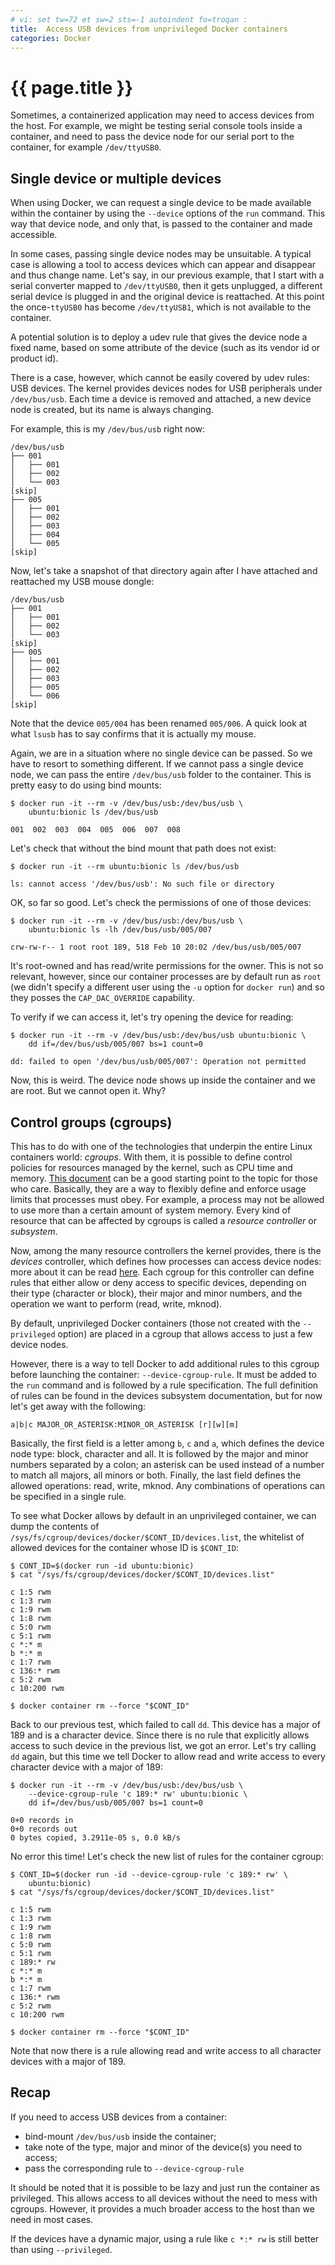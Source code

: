 ```yaml
---
# vi: set tw=72 et sw=2 sts=-1 autoindent fo=troqan :
title:  Access USB devices from unprivileged Docker containers
categories: Docker
---
```

# {{ page.title }}

Sometimes, a containerized application may need to access devices from
the host. For example, we might be testing serial console tools inside a
container, and need to pass the device node for our serial port to the
container, for example `/dev/ttyUSB0`.

## Single device or multiple devices

When using Docker, we can request a single device to be made available
within the container by using the `--device` options of the `run`
command. This way that device node, and only that, is passed to the
container and made accessible.

In some cases, passing single device nodes may be unsuitable. A typical
case is allowing a tool to access devices which can appear and disappear
and thus change name. Let's say, in our previous example, that I start
with a serial converter mapped to `/dev/ttyUSB0`, then it gets
unplugged, a different serial device is plugged in and the original
device is reattached. At this point the once-`ttyUSB0` has become
`/dev/ttyUSB1`, which is not available to the container.

A potential solution is to deploy a udev rule that gives the device node
a fixed name, based on some attribute of the device (such as its vendor
id or product id).

There is a case, however, which cannot be easily covered by udev rules:
USB devices. The kernel provides devices nodes for USB peripherals under
`/dev/bus/usb`. Each time a device is removed and attached, a new device
node is created, but its name is always changing.

For example, this is my `/dev/bus/usb` right now:

    /dev/bus/usb
    ├── 001
    │   ├── 001
    │   ├── 002
    │   └── 003
    [skip]
    ├── 005
    │   ├── 001
    │   ├── 002
    │   ├── 003
    │   ├── 004
    │   └── 005
    [skip]

Now, let's take a snapshot of that directory again after I have attached
and reattached my USB mouse dongle:

    /dev/bus/usb
    ├── 001
    │   ├── 001
    │   ├── 002
    │   └── 003
    [skip]
    ├── 005
    │   ├── 001
    │   ├── 002
    │   ├── 003
    │   ├── 005
    │   └── 006
    [skip]

Note that the device `005/004` has been renamed `005/006`. A quick look
at what `lsusb` has to say confirms that it is actually my mouse.

Again, we are in a situation where no single device can be passed. So we
have to resort to something different. If we cannot pass a single device
node, we can pass the entire `/dev/bus/usb` folder to the container.
This is pretty easy to do using bind mounts:

    $ docker run -it --rm -v /dev/bus/usb:/dev/bus/usb \
        ubuntu:bionic ls /dev/bus/usb

    001  002  003  004  005  006  007  008

Let's check that without the bind mount that path does not exist:

    $ docker run -it --rm ubuntu:bionic ls /dev/bus/usb

    ls: cannot access '/dev/bus/usb': No such file or directory

OK, so far so good. Let's check the permissions of one of those devices:

    $ docker run -it --rm -v /dev/bus/usb:/dev/bus/usb \
        ubuntu:bionic ls -lh /dev/bus/usb/005/007

    crw-rw-r-- 1 root root 189, 518 Feb 10 20:02 /dev/bus/usb/005/007

It's root-owned and has read/write permissions for the owner. This is
not so relevant, however, since our container processes are by default
run as `root` (we didn't specify a different user using the `-u` option
for `docker run`) and so they posses the `CAP_DAC_OVERRIDE` capability.

To verify if we can access it, let's try opening the device for reading:

    $ docker run -it --rm -v /dev/bus/usb:/dev/bus/usb ubuntu:bionic \
        dd if=/dev/bus/usb/005/007 bs=1 count=0

    dd: failed to open '/dev/bus/usb/005/007': Operation not permitted

Now, this is weird. The device node shows up inside the container and we
are root. But we cannot open it. Why?

## Control groups (cgroups)

This has to do with one of the technologies that underpin the entire
Linux containers world: _cgroups_. With them, it is possible to define
control policies for resources managed by the kernel, such as CPU time
and memory. [This document][cgroups] can be a good starting point to the
topic for those who care. Basically, they are a way to flexibly define
and enforce usage limits that processes must obey. For example, a
process may not be allowed to use more than a certain amount of system
memory. Every kind of resource that can be affected by cgroups is called
a _resource controller_ or _subsystem_.

Now, among the many resource controllers the kernel provides, there is
the _devices_ controller, which defines how processes can access device
nodes: more about it can be read [here][cgroup-devices]. Each cgroup for
this controller can define rules that either allow or deny access to
specific devices, depending on their type (character or block), their
major and minor numbers, and the operation we want to perform (read,
write, mknod).

By default, unprivileged Docker containers (those not created with the
`--privileged` option) are placed in a cgroup that allows access to just
a few device nodes.

However, there is a way to tell Docker to add additional rules to this
cgroup before launching the container: `--device-cgroup-rule`.
It must be added to the `run` command and is followed by a rule
specification. The full definition of rules can be found in the devices
subsystem documentation, but for now let's get away with the following:

    a|b|c MAJOR_OR_ASTERISK:MINOR_OR_ASTERISK [r][w][m]

Basically, the first field is a letter among `b`, `c` and `a`,  which
defines the device node type: block, character and all. It is followed
by the major and minor numbers separated by a colon; an asterisk can be
used instead of a number to match all majors, all minors or both.
Finally, the last field defines the allowed operations: read, write,
mknod. Any combinations of operations can be specified in a single rule.

To see what Docker allows by default in an unprivileged container, we can
dump the contents of
`/sys/fs/cgroup/devices/docker/$CONT_ID/devices.list`, the whitelist of
allowed devices for the container whose ID is `$CONT_ID`:

    $ CONT_ID=$(docker run -id ubuntu:bionic)
    $ cat "/sys/fs/cgroup/devices/docker/$CONT_ID/devices.list"

    c 1:5 rwm
    c 1:3 rwm
    c 1:9 rwm
    c 1:8 rwm
    c 5:0 rwm
    c 5:1 rwm
    c *:* m
    b *:* m
    c 1:7 rwm
    c 136:* rwm
    c 5:2 rwm
    c 10:200 rwm

    $ docker container rm --force "$CONT_ID"

Back to our previous test, which failed to call `dd`. This device has a
major of 189 and is a character device. Since there is no rule that
explicitly allows access to such device in the previous list, we got an
error. Let's try calling `dd` again, but this time we tell Docker to
allow read and write access to every character device with a major of
189:

    $ docker run -it --rm -v /dev/bus/usb:/dev/bus/usb \
        --device-cgroup-rule 'c 189:* rw' ubuntu:bionic \
        dd if=/dev/bus/usb/005/007 bs=1 count=0

    0+0 records in
    0+0 records out
    0 bytes copied, 3.2911e-05 s, 0.0 kB/s

No error this time! Let's check the new list of rules for the container
cgroup:

    $ CONT_ID=$(docker run -id --device-cgroup-rule 'c 189:* rw' \
        ubuntu:bionic)
    $ cat "/sys/fs/cgroup/devices/docker/$CONT_ID/devices.list"

    c 1:5 rwm
    c 1:3 rwm
    c 1:9 rwm
    c 1:8 rwm
    c 5:0 rwm
    c 5:1 rwm
    c 189:* rw
    c *:* m
    b *:* m
    c 1:7 rwm
    c 136:* rwm
    c 5:2 rwm
    c 10:200 rwm

    $ docker container rm --force "$CONT_ID"

Note that now there is a rule allowing read and write access to all character
devices with a major of 189.

## Recap

If you need to access USB devices from a container:

* bind-mount `/dev/bus/usb` inside the container;
* take note of the type, major and minor of the device(s) you need to
  access;
* pass the corresponding rule to `--device-cgroup-rule`

It should be noted that it is possible to be lazy and just run the
container as privileged. This allows access to all devices without the
need to mess with cgroups. However, it provides a much broader access to
the host than we need in most cases.

If the devices have a dynamic major, using a rule like `c *:* rw` is
still better than using `--privileged`.

[cgroups]: https://www.kernel.org/doc/html/latest/admin-guide/cgroup-v1/cgroups.html
[cgroup-devices]: https://www.kernel.org/doc/html/latest/admin-guide/cgroup-v1/devices.html
